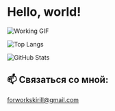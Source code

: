 # Hello, world!

![Working GIF](https://giphy.com/gifs/pudgypenguins-work-computer-working-QDjpIL6oNCVZ4qzGs7)


![Top Langs](https://github-readme-stats.vercel.app/api/top-langs/?username=YOUR_GITHUB_USERNAME&layout=compact&hide_title=true&theme=radical)

![GitHub Stats](https://github-readme-stats.vercel.app/api?username=fckngawsm&show_icons=true&theme=radical)

## 📫 Связаться со мной:
[forworkskirill@gmail.com](mailto:forworkskirill@gmail.com)

